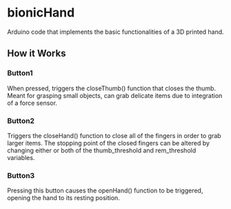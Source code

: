 # bionicHand

Arduino code that implements the basic functionalities of a 3D printed hand.

## How it Works

### Button1

When pressed, triggers the closeThumb() function that closes the thumb. Meant for grasping small objects, can grab delicate items due to integration of a force sensor.

### Button2

Triggers the closeHand() function to close all of the fingers in order to grab larger items. The stopping point of the closed fingers can be altered by changing either or both of the thumb_threshold and rem_threshold variables.

### Button3

Pressing this button causes the openHand() function to be triggered, opening the hand to its resting position.
